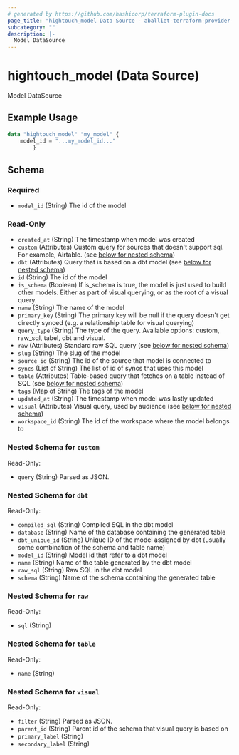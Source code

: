 ```yaml
---
# generated by https://github.com/hashicorp/terraform-plugin-docs
page_title: "hightouch_model Data Source - aballiet-terraform-provider-hightouch"
subcategory: ""
description: |-
  Model DataSource
---
```


# hightouch_model (Data Source)

Model DataSource

## Example Usage

```terraform
data "hightouch_model" "my_model" {
    model_id = "...my_model_id..."
        }
```

<!-- schema generated by tfplugindocs -->
## Schema

### Required

- `model_id` (String) The id of the model

### Read-Only

- `created_at` (String) The timestamp when model was created
- `custom` (Attributes) Custom query for sources that doesn't support sql. For example, Airtable. (see [below for nested schema](#nestedatt--custom))
- `dbt` (Attributes) Query that is based on a dbt model (see [below for nested schema](#nestedatt--dbt))
- `id` (String) The id of the model
- `is_schema` (Boolean) If is_schema is true, the model is just used to build other models.
Either as part of visual querying, or as the root of a visual query.
- `name` (String) The name of the model
- `primary_key` (String) The primary key will be null if the query doesn't get directly synced (e.g. a relationship table for visual querying)
- `query_type` (String) The type of the query. Available options: custom, raw_sql, tabel, dbt and visual.
- `raw` (Attributes) Standard raw SQL query (see [below for nested schema](#nestedatt--raw))
- `slug` (String) The slug of the model
- `source_id` (String) The id of the source that model is connected to
- `syncs` (List of String) The list of id of syncs that uses this model
- `table` (Attributes) Table-based query that fetches on a table instead of SQL (see [below for nested schema](#nestedatt--table))
- `tags` (Map of String) The tags of the model
- `updated_at` (String) The timestamp when model was lastly updated
- `visual` (Attributes) Visual query, used by audience (see [below for nested schema](#nestedatt--visual))
- `workspace_id` (String) The id of the workspace where the model belongs to

<a id="nestedatt--custom"></a>
### Nested Schema for `custom`

Read-Only:

- `query` (String) Parsed as JSON.


<a id="nestedatt--dbt"></a>
### Nested Schema for `dbt`

Read-Only:

- `compiled_sql` (String) Compiled SQL in the dbt model
- `database` (String) Name of the database containing the generated table
- `dbt_unique_id` (String) Unique ID of the model assigned by dbt (usually some combination of the schema and table name)
- `model_id` (String) Model id that refer to a dbt model
- `name` (String) Name of the table generated by the dbt model
- `raw_sql` (String) Raw SQL in the dbt model
- `schema` (String) Name of the schema containing the generated table


<a id="nestedatt--raw"></a>
### Nested Schema for `raw`

Read-Only:

- `sql` (String)


<a id="nestedatt--table"></a>
### Nested Schema for `table`

Read-Only:

- `name` (String)


<a id="nestedatt--visual"></a>
### Nested Schema for `visual`

Read-Only:

- `filter` (String) Parsed as JSON.
- `parent_id` (String) Parent id of the schema that visual query is based on
- `primary_label` (String)
- `secondary_label` (String)


